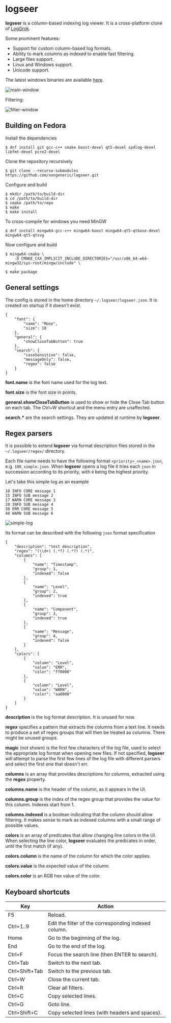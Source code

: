 # logseer

**logseer** is a column-based indexing log viewer. It is a cross-platform clone of [LogGrok](https://github.com/pekabon/LogGrok).

Some prominent features:
* Support for custom column-based log formats.
* Ability to mark columns as indexed to enable fast filtering.
* Large files support.
* Linux and Windows support.
* Unicode support.

The latest windows binaries are available [here](https://github.com/nongeneric/logseer/releases).

![main-window](docs/main-window.png "main window")

Filtering:

![filter-window](docs/filter-window.png "filter window")

## Building on Fedora

Install the dependencies

    $ dnf install git gcc-c++ cmake boost-devel qt5-devel spdlog-devel libfmt-devel pcre2-devel

Clone the repository recursively

    $ git clone --recurse-submodules https://github.com/nongeneric/logseer.git

Configure and build

    $ mkdir /path/to/build-dir
    $ cd /path/to/build-dir
    $ cmake /path/to/repo
    $ make
    $ make install

To cross-compile for windows you need MinGW

    $ dnf install mingw64-gcc-c++ mingw64-boost mingw64-qt5-qtbase-devel mingw64-qt5-qtsvg

Now configure and build

    $ mingw64-cmake \
        -D CMAKE_CXX_IMPLICIT_INCLUDE_DIRECTORIES="/usr/x86_64-w64-mingw32/sys-root/mingw/include" \
        .
    $ make package

## General settings

The config is stored in the home directory ``~/.logseer/logseer.json``. It is created on startup if it doesn't exist.

    {
        "font": {
            "name": "Mono",
            "size": 10
        },
        "general": {
            "showCloseTabButton": true
        },
        "search": {
            "caseSensitive": false,
            "messageOnly": false,
            "regex": false
        }
    }

**font.name** is the font name used for the log text.

**font.size** is the font size in points.

**general.showCloseTabButton** is used to show or hide the Close Tab button on each tab. The Ctrl+W shortcut and the menu entry are unaffected.

**search.\*** are the search settings. They are updated at runtime by **logseer**.

## Regex parsers

It is possible to extend **logseer** via format description files stored in the ``~/.logseer/regex/`` directory.

Each file name needs to have the following format ``<priority>_<name>.json``, e.g. ``100_simple.json``. When **logseer** opens a log file it tries each ``json`` in succession according to its priority, with ``0`` being the highest priority.

Let's take this simple log as an example

    10 INFO CORE message 1
    15 INFO SUB message 2
    17 WARN CORE message 3
    20 INFO SUB message 4
    30 ERR CORE message 5
    40 WARN SUB message 6

![simple-log](docs/simple.png "simple-log")

Its format can be described with the following ``json`` format specification

    {
        "description": "test description",
        "regex": "(\\d+) (.*?) (.*?) (.*)",
        "columns": [
            {
                "name": "Timestamp",
                "group": 1,
                "indexed": false
            },
            {
                "name": "Level",
                "group": 2,
                "indexed": true
            },
            {
                "name": "Component",
                "group": 3,
                "indexed": true
            },
            {
                "name": "Message",
                "group": 4,
                "indexed": false
            }
        ],
        "colors": [
            {
                "column": "Level",
                "value": "ERR",
                "color": "ff0000"
            },
            {
                "column": "Level",
                "value": "WARN",
                "color": "aa0000"
            }
        ]
    }

**description** is the log format description. It is unused for now.

**regex** specifies a pattern that extracts the columns from a text line. It needs to produce a set of regex groups that will then be treated as columns. There might be unused groups.

**magic** (not shown) is the first few characters of the log file, used to select the appropriate log format when opening new files. If not specified, **logseer** will attempt to parse the first few lines of the log file with different parsers and select the first one that doesn't err.

**columns** is an array that provides descriptions for columns, extracted using the **regex** property.

**columns.name** is the header of the column, as it appears in the UI.

**columns.group** is the index of the regex group that provides the value for this column. Indexes start from 1.

**columns.indexed** is a boolean indicating that the column should allow filtering. It makes sense to mark as indexed columns with a small range of possible values.

**colors** is an array of predicates that allow changing line colors in the UI. When selecting the line color, **logseer** evaluates the predicates in order, until the first match (if any).

**colors.column** is the name of the column for which the color applies.

**colors.value** is the expected value of the column.

**colors.color** is an RGB hex value of the color.

## Keyboard shortcuts

Key | Action
--- | ---
F5 | Reload.
Ctrl+1..9 | Edit the filter of the corresponding indexed column.
Home | Go to the beginning of the log.
End | Go to the end of the log.
Ctrl+F | Focus the search line (then ENTER to search).
Ctrl+Tab | Switch to the next tab.
Ctrl+Shift+Tab | Switch to the previous tab.
Ctrl+W | Close the current tab.
Ctrl+R | Clear all filters.
Ctrl+C | Copy selected lines.
Ctrl+G | Goto line.
Ctrl+Shift+C | Copy selected lines (with headers and spaces).

